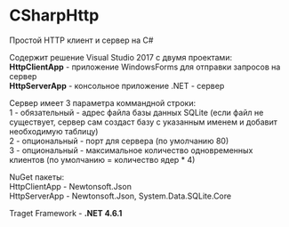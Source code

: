 # CSharpHttp
Простой HTTP клиент и сервер на C#

Содержит решение Visual Studio 2017 с двумя проектами:<br>
<b>HttpClientApp</b> - приложение WindowsForms для отправки запросов на сервер<br>
<b>HttpServerApp</b> - консольное приложение .NET - сервер<br>

Сервер имеет 3 параметра коммандной строки:<br>
1 - обязательный - адрес файла базы данных SQLite (если файл не существует, сервер сам создаст базу с указанным именем и добавит необходимую таблицу)<br>
2 - опциональный - порт для сервера (по умолчанию 80)<br>
3 - опциональный - максимальное количество одновременных клиентов (по умолчанию = количество ядер * 4)<br>

NuGet пакеты:<br>
HttpClientApp - Newtonsoft.Json<br>
   HttpServerApp - Newtonsoft.Json, System.Data.SQLite.Core<br>
   
Traget Framework - <b>.NET 4.6.1</b><br>
